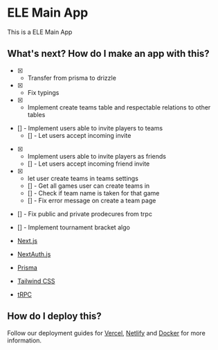 # ELE Main App

This is a ELE Main App 

## What's next? How do I make an app with this?

- [x] - Transfer from prisma to drizzle
- [x] - Fix typings
- [x] - Implement create teams table and respectable relations to other tables
- [] - Implement users able to invite players to teams
  - [] - Let users accept incoming invite
- [x] - Implement users able to invite players as friends
  - [] - Let users accept incoming friend invite
- [x] - let user create teams in teams settings
  - [] - Get all games user can create teams in 
  - [] - Check if team name is taken for that game
  - [] - Fix error message on create a team page
- [] - Fix public and private prodecures from trpc
- [] - Implement tournament bracket algo



- [Next.js](https://nextjs.org)
- [NextAuth.js](https://next-auth.js.org)
- [Prisma](https://prisma.io)
- [Tailwind CSS](https://tailwindcss.com)
- [tRPC](https://trpc.io)

## How do I deploy this?

Follow our deployment guides for [Vercel](https://create.t3.gg/en/deployment/vercel), [Netlify](https://create.t3.gg/en/deployment/netlify) and [Docker](https://create.t3.gg/en/deployment/docker) for more information.
